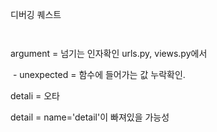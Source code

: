 디버깅 퀘스트

```


```

argument = 넘기는 인자확인 urls.py, views.py에서

​	- unexpected = 함수에 들어가는 값 누락확인.

detali = 오타

detail = name='detail'이 빠져있을 가능성


